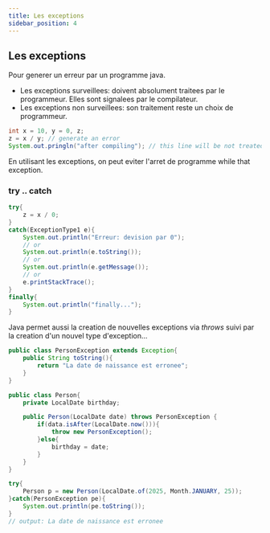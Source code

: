 ```yaml
---
title: Les exceptions
sidebar_position: 4
---
```


## Les exceptions

Pour generer un erreur par un programme java.

- Les exceptions surveillees: doivent absolument traitees par le programmeur. Elles sont signalees par le compilateur.
- Les exceptions non surveillees: son traitement reste un choix de programmeur.

```java title="test.java"
int x = 10, y = 0, z;
z = x / y; // generate an error
System.out.pringln("after compiling"); // this line will be not treated, because the program will be stopped at the error line
```

En utilisant les exceptions, on peut eviter l'arret de programme while that exception.

### try .. catch

```java title="test.java"
try{
    z = x / 0;
}
catch(ExceptionType1 e){
    System.out.println("Erreur: devision par 0");
    // or
    System.out.println(e.toString());
    // or
    System.out.println(e.getMessage());
    // or
    e.printStackTrace();
}
finally{
    System.out.println("finally...");
}
```

Java permet aussi la creation de nouvelles exceptions via _throws_ suivi par la creation d'un nouvel type d'exception...

```java title="PersonException.java"
public class PersonException extends Exception{
    public String toString(){
        return "La date de naissance est erronee";
    }
}
```

```java title="Person.java"
public class Person{
    private LocalDate birthday;

    public Person(LocalDate date) throws PersonException {
        if(data.isAfter(LocalDate.now())){
            throw new PersonException();
        }else{
            birthday = date;
        }
    }
}
```

```java title="test.java"
try{
    Person p = new Person(LocalDate.of(2025, Month.JANUARY, 25));
}catch(PersonException pe){
    System.out.println(pe.toString());
}
// output: La date de naissance est erronee
```
